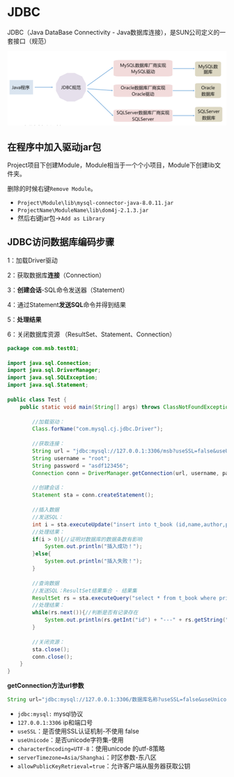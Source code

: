 # JDBC

JDBC（Java DataBase Connectivity - Java数据库连接），是SUN公司定义的一套接口（规范）

![image-20230416185209410](assets/image-20230416185209410.png)

## 在程序中加入驱动jar包

Project项目下创建Module，Module相当于一个个小项目，Module下创建lib文件夹。

删除的时候右键`Remove Module`。

- `Project\Module\lib\mysql-connector-java-8.0.11.jar`
- `ProjectName\ModuleName\lib\dom4j-2.1.3.jar`
- 然后右键jar包->`Add as Library`

## JDBC访问数据库编码步骤

1：加载Driver驱动

2：获取数据库**连接**（Connection）

3：**创建会话**-SQL命令发送器（Statement）

4：通过Statement**发送SQL**命令并得到结果

5：**处理结果**

6：关闭数据库资源 （ResultSet、Statement、Connection）

```java
package com.msb.test01;

import java.sql.Connection;
import java.sql.DriverManager;
import java.sql.SQLException;
import java.sql.Statement;

public class Test {
    public static void main(String[] args) throws ClassNotFoundException, SQLException {
        
        //加载驱动：
        Class.forName("com.mysql.cj.jdbc.Driver");
        
        //获取连接：
        String url = "jdbc:mysql://127.0.0.1:3306/msb?useSSL=false&useUnicode=true&characterEncoding=UTF-8&serverTimezone=Asia/Shanghai&allowPublicKeyRetrieval=true";
        String username = "root";
        String password = "asdf123456";
        Connection conn = DriverManager.getConnection(url, username, password);
        
        //创建会话：
        Statement sta = conn.createStatement();
        
        //插入数据
        //发送SQL：
        int i = sta.executeUpdate("insert into t_book (id,name,author,price) values (3,'红高粱','莫言',49)");
        //处理结果：
        if(i > 0){//证明对数据库的数据条数有影响
            System.out.println("插入成功！");
        }else{
            System.out.println("插入失败！");
        }
        
        //查询数据
    	//发送SQL：ResultSet结果集合 - 结果集
        ResultSet rs = sta.executeQuery("select * from t_book where price < 40");
        //处理结果：
        while(rs.next()){//判断是否有记录存在
            System.out.println(rs.getInt("id") + "---" + rs.getString("name") + "--" + rs.getString("author") + "--" + rs.getDouble("price"));
        }

        //关闭资源：
        sta.close();
        conn.close();
    }
}
```

**getConnection方法url参数**

```java
String url="jdbc:mysql://127.0.0.1:3306/数据库名称?useSSL=false&useUnicode=true&characterEncoding=UTF-8&serverTimezone=Asia/Shanghai&allowPublicKeyRetrieval=true";
```

- `jdbc:mysql:` mysql协议
- `127.0.0.1:3306` ip和端口号
- `useSSL`：是否使用SSL认证机制-不使用 false
- `useUnicode`：是否unicode字符集-使用
- `characterEncoding=UTF-8`：使用unicode 的utf-8策略
- `serverTimezone=Asia/Shanghai`：时区参数-东八区
- `allowPublicKeyRetrieval=true`：允许客户端从服务器获取公钥

